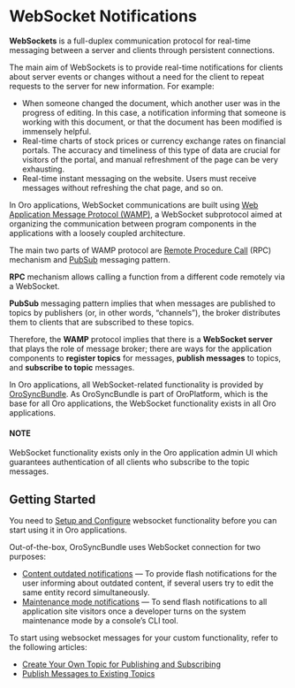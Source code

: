 <!-- meta: description = Websockets functionality and notification settings documentation for the backend developers -->

<a id="dev-guide-system-websockets"></a>

<a id="dev-guide-system-websockets-architecture"></a>

# WebSocket Notifications

**WebSockets** is a full-duplex communication protocol for real-time messaging between a server and clients through persistent connections.

The main aim of WebSockets is to provide real-time notifications for clients about server events or changes without a need for the client to repeat requests to the server for new information. For example:

* When someone changed the document, which another user was in the progress of editing. In this case, a notification informing that someone is working with this document, or that the document has been modified is immensely helpful.
* Real-time charts of stock prices or currency exchange rates on financial portals. The accuracy and timeliness of this type of data are crucial for visitors of the portal, and manual refreshment of the page can be very exhausting.
* Real-time instant messaging on the website. Users must receive messages without refreshing the chat page, and so on.

In Oro applications, WebSocket communications are built using <a href="https://wamp-proto.org/" target="_blank">Web Application Message Protocol (WAMP)</a>, a WebSocket subprotocol aimed at organizing the communication between program components in the applications with a loosely coupled architecture.

The main two parts of WAMP protocol are <a href="https://en.wikipedia.org/wiki/Remote_procedure_call" target="_blank">Remote Procedure Call</a> (RPC) mechanism and <a href="https://en.wikipedia.org/wiki/Publish%E2%80%93subscribe_pattern" target="_blank">PubSub</a> messaging pattern.

**RPC** mechanism allows calling a function from a different code remotely via a WebSocket.

**PubSub** messaging pattern implies that when messages are published to topics by publishers (or, in other words, “channels”), the broker distributes them to clients that are subscribed to these topics.

Therefore, the **WAMP** protocol implies that there is a **WebSocket server** that plays the role of message broker; there are ways for the
application components to **register topics** for messages, **publish messages** to topics, and **subscribe to topic** messages.

In Oro applications, all WebSocket-related functionality is provided by <a href="https://github.com/oroinc/platform/tree/6.1/src/Oro/Bundle/SyncBundle/" target="_blank">OroSyncBundle</a>. As OroSyncBundle is
part of OroPlatform, which is the base for all Oro applications, the WebSocket functionality exists in all Oro
applications.

#### NOTE
WebSocket functionality exists only in the Oro application admin UI which guarantees authentication of all clients who subscribe to the topic messages.

## Getting Started

You need to [Setup and Configure](configuration/index.md#dev-guide-system-websockets-setup-configuration) websocket functionality before you can start using it in Oro applications.

Out-of-the-box, OroSyncBundle uses WebSocket connection for two purposes:

* [Content outdated notifications](recipes/content-outdating-notifications.md#dev-cookbook-system-websockets-content-outdating-notifications) — To provide flash notifications for the user informing about outdated content, if several users try to edit the same entity record simultaneously.
* [Maintenance mode notifications](recipes/maintenance-mode.md#dev-cookbook-system-websockets-maintenance-mode) — To send flash notifications to all application site visitors once a developer turns on the system maintenance mode by a console’s CLI tool.

To start using websocket messages for your custom functionality, refer to the following articles:

* [Create Your Own Topic for Publishing and Subscribing](recipes/create-topic-and-handler.md#dev-cookbook-system-websockets-create-topic-and-handler)
* [Publish Messages to Existing Topics](recipes/publish-to-topic.md#dev-cookbook-system-websockets-publish-to-topic)

<!-- Frontend -->
